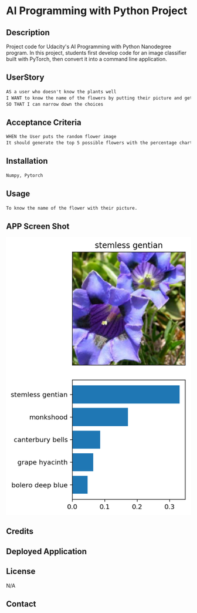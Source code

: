 # AI Programming with Python Project

## Description 

Project code for Udacity's AI Programming with Python Nanodegree program. In this project, students first develop code for an image classifier built with PyTorch, then convert it into a command line application.

## UserStory 

```md
AS a user who doesn't know the plants well 
I WANT to know the name of the flowers by putting their picture and get top 5 highest percentage of the name
SO THAT I can narrow down the choices 

```

## Acceptance Criteria

```md
WHEN the User puts the random flower image
It should generate the top 5 possible flowers with the percentage chart with an image. 
```

## Installation 

```md
Numpy, Pytorch
```

## Usage 

```md
To know the name of the flower with their picture. 
```

## APP Screen Shot 

![Alt text](assets/inference_example.png)

## Credits 



## Deployed Application 



## License 

N/A

## Contact 


